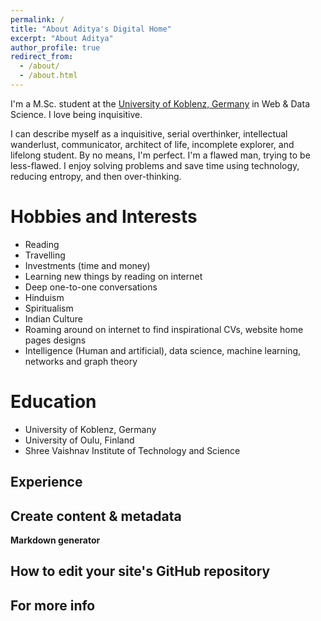 ```yaml
---
permalink: /
title: "About Aditya's Digital Home"
excerpt: "About Aditya"
author_profile: true
redirect_from: 
  - /about/
  - /about.html
---
```


I'm a M.Sc. student at the [University of Koblenz, Germany](https://west.uni-koblenz.de/studying/mwds) in Web & Data Science. I love being inquisitive. 

I can describe myself as a inquisitive, serial overthinker, intellectual wanderlust, communicator,  architect of life, incomplete explorer, and lifelong student. By no means, I'm perfect. I'm a flawed man, trying to be less-flawed. I enjoy solving problems and save time using technology, reducing entropy, and then over-thinking. 





Hobbies and Interests
======
* Reading
* Travelling
* Investments (time and money)
* Learning new things by reading on internet
* Deep one-to-one conversations
* Hinduism
* Spiritualism
* Indian Culture
* Roaming around on internet to find inspirational CVs, website home pages designs
* Intelligence (Human and artificial), data science, machine learning, networks and graph theory

Education
======
* University of Koblenz, Germany
* University of Oulu, Finland
* Shree Vaishnav Institute of Technology and Science

Experience
------


Create content & metadata
------


**Markdown generator**



How to edit your site's GitHub repository
------




For more info
------

